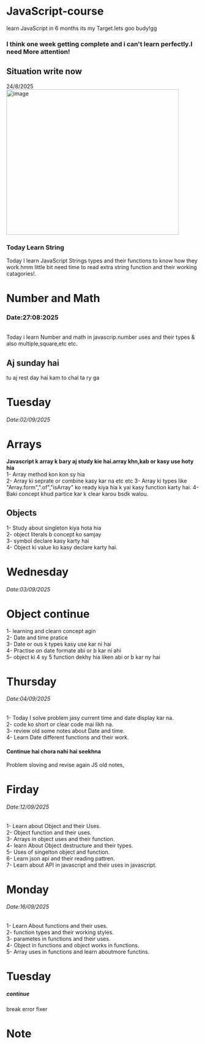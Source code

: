 # JavaScript-course
learn JavaScript in 6 months its my Target.lets goo budy!gg

 <h3>I think one week getting complete and i can't learn perfectly.I need More attention!</h3>

<h2>Situation write now</h2> 
24/8/2025
<img width="450" height="380" alt="image" src="https://github.com/user-attachments/assets/8a011652-514d-4c8a-b04a-1f69853d9d9a" />

<h3>Today Learn String</h3>
<p>Today I learn JavaScript Strings types and their functions to know how they work.hmm little bit need time to read extra string function and their working catagories!.</p>


# Number and Math
<P>
 <h3>Date:27:08:2025</h3><br>
 Today i learn Number and math in javascrip.number uses and their types & also multiple,square,etc etc.
</P>

<h2>Aj sunday hai</h2>
<p>tu aj rest day hai kam to chal ta ry ga</p>

# Tuesday
<h6>Date:02/09/2025</h6>
<h1>Arrays</h1>
<p><B>Javascript k array k bary aj study kie hai.array khn,kab or kasy use hoty hia</B></br>
1- Array method kon kon sy hia</br>
2- Array ki seprate or combine kasy kar na etc etc
3- Array ki types like "Array.form",".of","isArray" ko ready kiya hia k yai kasy function karty hai.
4- Baki concept khud partice kar k clear karou bsdk walou.
</p>
<h2>Objects </h2>
<p>1- Study about singleton kiya hota hia</br>
 2- object literals b concept ko samjay</br>
 3- symbol declare kasy karty hai</br>
 4- Object ki value ko kasy declare karty hai.
</p>

# Wednesday
<h6>Date:03/09/2025</h6>
<h1>Object continue</h1>
<p>1- learning and clearn concept agin</br>
2- Date and time pratice </br>
3- Date or ous k types kasy use kar ni hai</br>
4- Practise on date formate abi or b kar ni ahi</br>
5- object ki 4 sy 5 function dekhy hia liken abi or b kar ny hai</br>
</p>

# Thursday
<h6>Date:04/09/2025</h6>
<p>1- Today I solve problem jasy current time and date display kar na.</br>
2- code ko short or clear code mai likh na.</br>
3- review old some notes about Date and time.</br>
4- Learn Date different functions and their work.</br>
</p>

<h4>Continue hai chora nahi hai seekhna</h4>
<P>Problem sloving and revise again JS old notes,</P>

# Firday 
<h6>Date:12/09/2025</h6>
<P>1- Learn about Object and their Uses.<br>
2- Object function and their uses.<br>
3- Arrays in object uses and their function.<br>
4- learn About Object destructure and their types.<br>
5- Uses of singelton object and function.</br>
6- Learn json api and their reading pattren.</br>
7- Learn about API in javascript and their uses in javascript.
</P>


# Monday
<h6>Date:16/09/2025</h6>
<p>1- Learn About functions and their uses.</br>
2- function types and their working styles.</br>
3- parametes in functions and their uses.</br>
4- Object in functions and object works in functions.</br>
5- Array uses in functions and learn aboutmore functins.

# Tuesday
<h5>continue</h5>
break
error fixer
</p>

# Note
